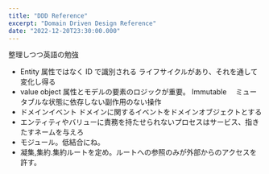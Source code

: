 ```yaml
---
title: "DDD Reference"
excerpt: "Domain Driven Design Reference"
date: "2022-12-20T23:30:00.000"
---
```


整理しつつ英語の勉強

- Entity
  属性ではなく ID で識別される
  ライフサイクルがあり、それを通して変化し得る
- value object
  属性とモデルの要素のロジックが重要。
  Immutable 　ミュータブルな状態に依存しない副作用のない操作
- ドメインイベント
  ドメインに関するイベントをドメインオブジェクトとする
- エンティティやバリューに責務を持たせられないプロセスはサービス、指きたすネームを与えろ
- モジュール。低結合にね。
- 凝集,集約.集約ルートを定め。ルートへの参照のみが外部からのアクセスを許す。
